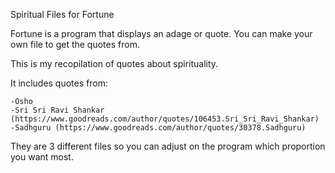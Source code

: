 Spiritual Files for Fortune

Fortune is a program that displays an adage or quote. You can make your own file to get the quotes from.

This is my recopilation of quotes about spirituality.

It includes quotes from:

    -Osho
    -Sri Sri Ravi Shankar (https://www.goodreads.com/author/quotes/106453.Sri_Sri_Ravi_Shankar)
    -Sadhguru (https://www.goodreads.com/author/quotes/30378.Sadhguru)

They are 3 different files so you can adjust on the program which proportion you want most.
